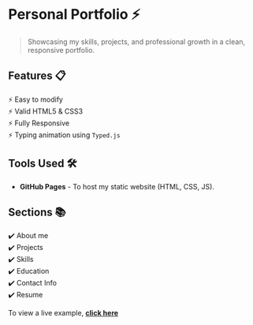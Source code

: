 # Personal Portfolio ⚡️ 
> Showcasing my skills, projects, and professional growth in a clean, responsive portfolio.



## Features 📋
⚡ Easy to modify\
⚡ Valid HTML5 & CSS3\
⚡ Fully Responsive\
⚡ Typing animation using `Typed.js`


## Tools Used 🛠️
* **GitHub Pages** - To host my static website (HTML, CSS, JS).

## Sections 📚
✔️ About me\
✔️ Projects \
✔️ Skills \
✔️ Education\
✔️ Contact Info\
✔️ Resume

To view a live example, **[click here](https://asmit-sethy.github.io/Personal-Portfolio/)**




